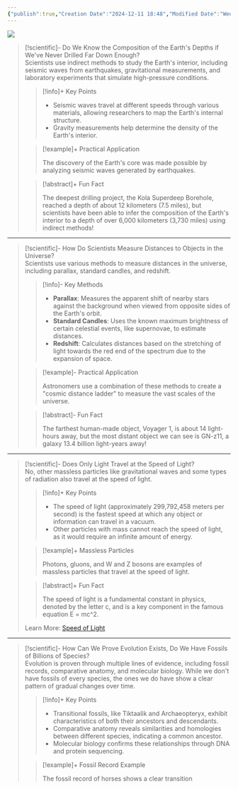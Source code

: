 ```yaml
---
{"publish":true,"Creation Date":"2024-12-11 18:48","Modified Date":"Wednesday 11th December 2024 18:48:45","PassFrontmatter":true}
---
```



![](https://i.imgur.com/ddzUZrc.png)

> [!scientific]- Do We Know the Composition of the Earth's Depths if We've Never Drilled Far Down Enough?  
> Scientists use indirect methods to study the Earth's interior, including seismic waves from earthquakes, gravitational measurements, and laboratory experiments that simulate high-pressure conditions.  
> 
> > [!info]+ Key Points  
> >  
> > - Seismic waves travel at different speeds through various materials, allowing researchers to map the Earth's internal structure.  
> > - Gravity measurements help determine the density of the Earth's interior.  
> 
> > [!example]+ Practical Application  
> >  
> > The discovery of the Earth's core was made possible by analyzing seismic waves generated by earthquakes.  
> 
> > [!abstract]+ Fun Fact  
> >  
> > The deepest drilling project, the Kola Superdeep Borehole, reached a depth of about 12 kilometers (7.5 miles), but scientists have been able to infer the composition of the Earth's interior to a depth of over 6,000 kilometers (3,730 miles) using indirect methods!  

---

> [!scientific]- How Do Scientists Measure Distances to Objects in the Universe?  
> Scientists use various methods to measure distances in the universe, including parallax, standard candles, and redshift.  
> 
> > [!info]- Key Methods  
> >  
> > - **Parallax**: Measures the apparent shift of nearby stars against the background when viewed from opposite sides of the Earth's orbit.  
> > - **Standard Candles**: Uses the known maximum brightness of certain celestial events, like supernovae, to estimate distances.  
> > - **Redshift**: Calculates distances based on the stretching of light towards the red end of the spectrum due to the expansion of space.  
> 
> > [!example]- Practical Application  
> >  
> > Astronomers use a combination of these methods to create a "cosmic distance ladder" to measure the vast scales of the universe.  
> 
> > [!abstract]- Fun Fact  
> >  
> > The farthest human-made object, Voyager 1, is about 14 light-hours away, but the most distant object we can see is GN-z11, a galaxy 13.4 billion light-years away!  

---

> [!scientific]- Does Only Light Travel at the Speed of Light?  
> No, other massless particles like gravitational waves and some types of radiation also travel at the speed of light.  
> 
> > [!info]+ Key Points  
> >  
> > - The speed of light (approximately 299,792,458 meters per second) is the fastest speed at which any object or information can travel in a vacuum.  
> > - Other particles with mass cannot reach the speed of light, as it would require an infinite amount of energy.  
> 
> > [!example]+ Massless Particles  
> >  
> > Photons, gluons, and W and Z bosons are examples of massless particles that travel at the speed of light.  
> 
> > [!abstract]+ Fun Fact  
> >  
> > The speed of light is a fundamental constant in physics, denoted by the letter c, and is a key component in the famous equation E = mc^2.  
> 
> Learn More: [Speed of Light](https://en.wikipedia.org/wiki/Speed_of_light)  

---

> [!scientific]- How Can We Prove Evolution Exists, Do We Have Fossils of Billions of Species?  
> Evolution is proven through multiple lines of evidence, including fossil records, comparative anatomy, and molecular biology. While we don't have fossils of every species, the ones we do have show a clear pattern of gradual changes over time.  
> 
> > [!info]+ Key Points  
> >  
> > - Transitional fossils, like Tiktaalik and Archaeopteryx, exhibit characteristics of both their ancestors and descendants.  
> > - Comparative anatomy reveals similarities and homologies between different species, indicating a common ancestor.  
> > - Molecular biology confirms these relationships through DNA and protein sequencing.  
> 
> > [!example]+ Fossil Record Example  
> >  
> > The fossil record of horses shows a clear transition
